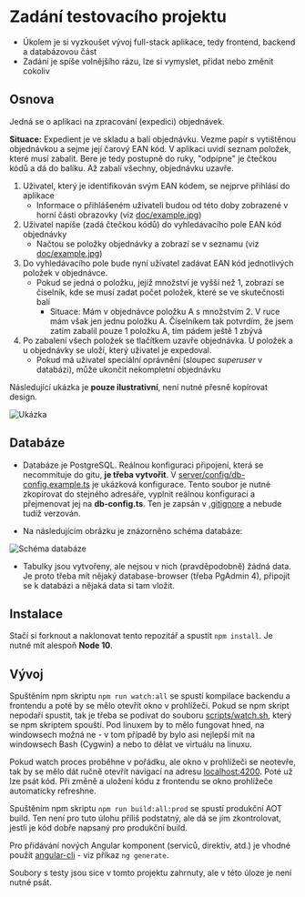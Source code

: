 # Zadání testovacího projektu
- Úkolem je si vyzkoušet vývoj full-stack aplikace, tedy frontend, backend a databázovou část
- Zadání je spíše volnějšího rázu, lze si vymyslet, přidat nebo změnit cokoliv

## Osnova
Jedná se o aplikaci na zpracování (expedici) objednávek.

**Situace:** Expedient je ve skladu a balí objednávku. Vezme papír s vytištěnou objednávkou a sejme její čarový EAN kód.
V aplikaci uvidí seznam položek, které musí zabalit. Bere je tedy postupně do ruky, "odpípne" je čtečkou kódů a dá do balíku.
Až zabalí všechny, objednávku uzavře.

1. Uživatel, který je identifikován svým EAN kódem, se nejprve přihlásí do aplikace
   - Informace o přihlášeném uživateli budou od této doby zobrazené v horní části obrazovky (viz [doc/example.jpg](doc/example.jpg)) 
2. Uživatel napíše (zadá čtečkou kódů) do vyhledávacího pole EAN kód objednávky
   - Načtou se položky objednávky a zobrazí se v seznamu (viz [doc/example.jpg](doc/example.jpg))
3. Do vyhledávacího pole bude nyní uživatel zadávat EAN kód jednotlivých položek v objednávce.
   - Pokud se jedná o položku, jejíž množství je vyšší než 1, zobrazí se číselník, kde se musí zadat počet položek, které se ve 
   skutečnosti balí 
     - Situace: Mám v objednávce položku A s množstvím 2. V ruce mám však jen jednu položku A. Číselníkem 
   tak potvrdím, že jsem zatím zabalil pouze 1 položku A, tím pádem ještě 1 zbývá
4. Po zabalení všech položek se tlačítkem uzavře objednávka. U položek a u objednávky se uloží, který uživatel je expedoval.
   - Pokud má uživatel speciální oprávnění (sloupec *superuser* v databázi), může ukončit nekompletní objednávku

Následující ukázka je __pouze ilustrativní__, není nutné přesně kopírovat design.

![Ukázka](doc/example.jpg)

## Databáze
- Databáze je PostgreSQL. Reálnou konfiguraci připojení, která se necommituje do gitu, __je třeba vytvořit__. V [server/config/db-config.example.ts](server/config/db-config.example.ts) je ukázková konfigurace. Tento soubor je nutné zkopírovat do stejného adresáře, vyplnit reálnou konfiguraci a přejmenovat jej na __db-config.ts__. Ten je zapsán v [.gitignore](.gitignore) a nebude tudíž verzován.

- Na následujícím obrázku je znázorněno schéma databáze:

![Schéma databáze](doc/database.png)

- Tabulky jsou vytvořeny, ale nejsou v nich (pravděpodobně) žádná data. Je proto třeba mít nějaký database-browser (třeba PgAdmin 4), připojit se k databázi a nějaká data si tam vložit.

## Instalace

Stačí si forknout a naklonovat tento repozitář a spustit `npm install`. Je nutné mít alespoň __Node 10__.

## Vývoj

Spuštěním npm skriptu `npm run watch:all` se spustí kompilace backendu a frontendu a poté by se mělo otevřít okno v prohlížeči. Pokud se npm skript nepodaří spustit, tak je třeba se podívat do souboru [scripts/watch.sh](scripts/watch.sh), který se npm skriptem spouští. Pod linuxem by to mělo fungovat hned, na windowsech možná ne - v tom případě by bylo asi nejlepší mít na windowsech Bash (Cygwin) a nebo to dělat ve virtuálu na linuxu.

Pokud watch proces proběhne v pořádku, ale okno v prohlížeči se neotevře, tak by se mělo dát ručně otevřít navigací na adresu [localhost:4200](localhost:4200). Poté už lze psát kód. Při změně a uložení kódu z frontendu se okno prohlížeče automaticky refreshne.

Spuštěním npm skriptu `npm run build:all:prod` se spustí produkční AOT build. Ten není pro tuto úlohu příliš podstatný, ale dá se jím zkontrolovat, jestli je kód dobře napsaný pro produkční build.

Pro přidávání nových Angular komponent (serviců, direktiv, atd.) je vhodné použít [angular-cli](https://cli.angular.io/) - viz příkaz `ng generate`.

Soubory s testy jsou sice v tomto projektu zahrnuty, ale v této úloze je není nutné psát.
